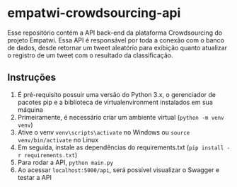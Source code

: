 # empatwi-crowdsourcing-api
Esse repositório contém a API back-end da plataforma Crowdsourcing do projeto Empatwi.
Essa API é responsável por toda a conexão com o banco de dados, desde retornar um tweet aleatório para exibição quanto atualizar o registro de um tweet com o resultado da classificação.

## Instruções

1. É pré-requisito possuir uma versão do Python 3.x, o gerenciador de pacotes pip e a biblioteca de virtualenvironment instalados em sua máquina
1. Primeiramente, é necessário criar um ambiente virtual (`python -m venv venv`)
1. Ative o venv `venv\scripts\activate` no Windows ou `source venv/bin/activate` no Linux
1. Em seguida, instale as dependências do requirements.txt (`pip install -r requirements.txt`)
1. Para rodar a API, `python main.py`
1. Ao acessar `localhost:5000/api`, será possível visualizar o Swagger e testar a API
